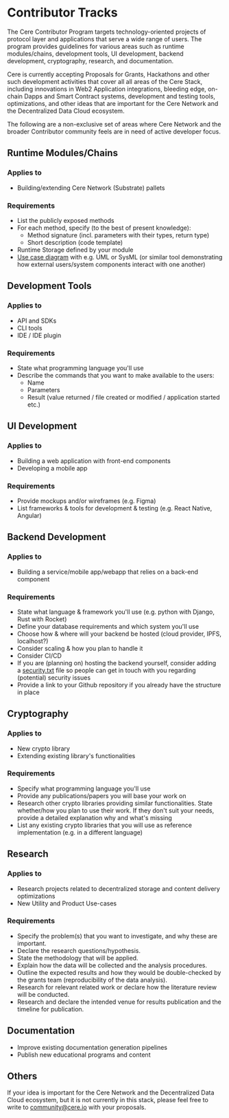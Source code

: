 # Contributor Tracks

The Cere Contributor Program targets technology-oriented projects of protocol layer and applications that serve a wide range of users. The program provides guidelines for various areas such as runtime modules/chains, development tools, UI development, backend development, cryptography, research, and documentation. 

Cere is currently accepting Proposals for Grants, Hackathons and other such development activities that cover all all areas of the Cere Stack, including innovations in Web2 Application integrations, bleeding edge, on-chain Dapps and Smart Contract systems, development and testing tools, optimizations, and other ideas that are important for the Cere Network and the Decentralized Data Cloud ecosystem.

The following are a non-exclusive set of areas where Cere Network and the broader Contributor community feels are in need of active developer focus.

## Runtime Modules/Chains

### Applies to

- Building/extending Cere Network (Substrate) pallets

### Requirements

- List the publicly exposed methods
- For each method, specify (to the best of present knowledge):
    - Method signature (incl. parameters with their types, return type)
    - Short description (code template)
- Runtime Storage defined by your module
- [Use case diagram](https://www.wikiwand.com/en/Use_case_diagram) with e.g. UML or SysML (or similar tool demonstrating how external users/system components interact with one another)

## Development Tools

### Applies to

- API and SDKs
- CLI tools
- IDE / IDE plugin

### Requirements

- State what programming language you'll use
- Describe the commands that you want to make available to the users:
    - Name
    - Parameters
    - Result (value returned / file created or modified / application started etc.)

## UI Development

### Applies to

- Building a web application with front-end components
- Developing a mobile app

### Requirements

- Provide mockups and/or wireframes (e.g. Figma)
- List frameworks & tools for development & testing (e.g. React Native, Angular)

## Backend Development

### Applies to

- Building a service/mobile app/webapp that relies on a back-end component

### Requirements

- State what language & framework you'll use (e.g. python with Django, Rust with Rocket)
- Define your database requirements and which system you'll use
- Choose how & where will your backend be hosted (cloud provider, IPFS, localhost?)
- Consider scaling & how you plan to handle it
- Consider CI/CD
- If you are (planning on) hosting the backend yourself, consider adding a [security.txt](https://securitytxt.org/) file so people can get in touch with you regarding (potential) security issues
- Provide a link to your Github repository if you already have the structure in place

## Cryptography

### Applies to

- New crypto library
- Extending existing library's functionalities

### Requirements

- Specify what programming language you'll use
- Provide any publications/papers you will base your work on
- Research other crypto libraries providing similar functionalities. State whether/how you plan to use their work. If they don't suit your needs, provide a detailed explanation why and what's missing
- List any existing crypto libraries that you will use as reference implementation (e.g. in a different language)

## Research

### Applies to

- Research projects related to decentralized storage and content delivery optimizations
- New Utility and Product Use-cases

### Requirements

- Specify the problem(s) that you want to investigate, and why these are important.
- Declare the research questions/hypothesis.
- State the methodology that will be applied.
- Explain how the data will be collected and the analysis procedures.
- Outline the expected results and how they would be double-checked by the grants team (reproducibility of the data analysis).
- Research for relevant related work or declare how the literature review will be conducted.
- Research and declare the intended venue for results publication and the timeline for publication.

## Documentation

- Improve existing documentation generation pipelines
- Publish new educational programs and content

## Others

If your idea is important for the Cere Network and the Decentralized Data Cloud ecosystem, but it is not currently in this stack, please feel free to write to [community@cere.io](mailto:community@cere.io) with your proposals.
